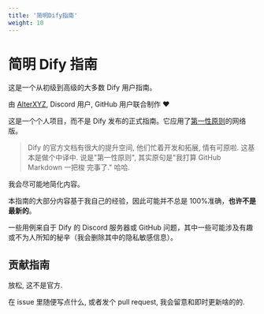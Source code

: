 ```yaml
---
title: '简明Dify指南'
weight: 10
---
```


# 简明 Dify 指南

这是一个从初级到高级的大多数 Dify 用户指南。

由 [AlterXYZ](https://github.com/alterxyz/easy-dify-guide), Discord 用户, GitHub 用户联合制作 ❤️

这是一个个人项目，而不是 Dify 发布的正式指南。它应用了[第一性原则](https://zh.wikipedia.org/wiki/第一性原理)的网络版。

> Dify 的官方文档有很大的提升空间, 他们忙着开发和拓展, 情有可原啦.
> 这基本是做个中译中. 说是"第一性原则", 其实原句是"我打算 GitHub Markdown 一把梭 完事了." 哈哈.

我会尽可能地简化内容。

本指南的大部分内容基于我自己的经验，因此可能并不总是 100%准确，**也许不是最新的**。

一些用例来自于 Dify 的 Discord 服务器或 GitHub 问题，其中一些可能涉及有趣或不为人所知的秘辛（我会删除其中的隐私敏感信息）。

## 贡献指南

放松, 这不是官方.

在 issue 里随便写点什么, 或者发个 pull request, 我会留意和即时更新啥的的.
